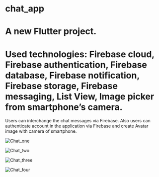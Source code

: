 # chat_app

# A new Flutter project.

 # Used technologies: Firebase cloud, Firebase authentication, Firebase database, Firebase notification, Firebase storage, Firebase messaging, List View, Image picker from smartphone’s camera.
 

Users can interchange the chat messages via Firebase. Also users can authenticate account in the application via Firebase and create Avatar image with camera of smartphone.



![Chat_one](https://github.com/VasylDvorak/chat_app/assets/106032465/6690d7ec-a5ca-41b1-ba6b-95961b957500)


![Chat_two](https://github.com/VasylDvorak/chat_app/assets/106032465/3441527d-a2f8-4de2-a349-b70e2b037f58)


![Chat_three](https://github.com/VasylDvorak/chat_app/assets/106032465/d79f40f8-d18d-4b11-8c9d-17f63bca3828)



![Chat_four](https://github.com/VasylDvorak/chat_app/assets/106032465/7e6c4493-28df-4c73-869d-afb33e549d94)



